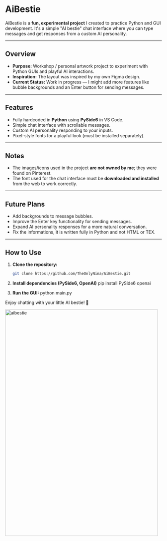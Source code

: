 # AiBestie

AiBestie is a **fun, experimental project** I created to practice Python and GUI development. It's a simple "AI bestie" chat interface where you can type messages and get responses from a custom AI personality.

---

## Overview

- **Purpose:** Workshop / personal artwork project to experiment with Python GUIs and playful AI interactions.
- **Inspiration:** The layout was inspired by my own Figma design.  
- **Current Status:** Work in progress — I might add more features like bubble backgrounds and an Enter button for sending messages.

---

## Features

- Fully hardcoded in **Python** using **PySide6** in VS Code.  
- Simple chat interface with scrollable messages.  
- Custom AI personality responding to your inputs.  
- Pixel-style fonts for a playful look (must be installed separately).  

---

## Notes

- The images/icons used in the project **are not owned by me**; they were found on Pinterest.  
- The font used for the chat interface must be **downloaded and installed** from the web to work correctly.  

---

## Future Plans

- Add backgrounds to message bubbles.  
- Improve the Enter key functionality for sending messages.  
- Expand AI personality responses for a more natural conversation.
- Fix the informations, it is written fully in Python and not HTML or TEX.

---

## How to Use

1. **Clone the repository:**
   ```bash
   git clone https://github.com/TheOnlyNina/AiBestie.git

2. **Install dependencies (PySide6, OpenAI)**
pip install PySide6 openai

3. **Run the GUI:**
python main.py


Enjoy chatting with your little AI bestie! 💜

<img width="491" height="726" alt="aibestie" src="https://github.com/user-attachments/assets/1820f3a7-e60d-4886-980e-2a96a3c90ec4" />




  


